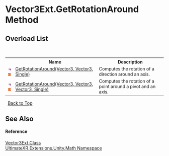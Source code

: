 # Vector3Ext.GetRotationAround Method 
 


## Overload List
&nbsp;<table><tr><th></th><th>Name</th><th>Description</th></tr><tr><td>![Public method](media/pubmethod.gif "Public method")![Static member](media/static.gif "Static member")</td><td><a href="M_UltimateXR_Extensions_Unity_Math_Vector3Ext_GetRotationAround">GetRotationAround(Vector3, Vector3, Single)</a></td><td>
Computes the rotation of a direction around an axis.</td></tr><tr><td>![Public method](media/pubmethod.gif "Public method")![Static member](media/static.gif "Static member")</td><td><a href="M_UltimateXR_Extensions_Unity_Math_Vector3Ext_GetRotationAround_1">GetRotationAround(Vector3, Vector3, Vector3, Single)</a></td><td>
Computes the rotation of a point around a pivot and an axis.</td></tr></table>&nbsp;
<a href="#vector3ext.getrotationaround-method">Back to Top</a>

## See Also


#### Reference
<a href="T_UltimateXR_Extensions_Unity_Math_Vector3Ext">Vector3Ext Class</a><br /><a href="N_UltimateXR_Extensions_Unity_Math">UltimateXR.Extensions.Unity.Math Namespace</a><br />